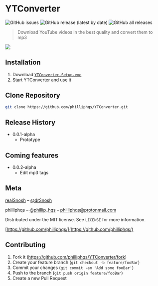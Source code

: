 # YTConverter

![GitHub issues](https://img.shields.io/github/issues/philliphqs/YTConverter?style=flat-square)
![GitHub release (latest by date)](https://img.shields.io/github/v/release/philliphqs/YTConverter?style=flat-square)
![GitHub all releases](https://img.shields.io/github/downloads/philliphqs/YTConverter/total?style=flat-square)

> Download YouTube videos in the best quality and convert them to mp3

![](https://media.discordapp.net/attachments/886245749610930246/888092087730446438/unknown.png)


## Installation

  1. Download [``YTConverter-Setup.exe``](https://github.com/philliphqs/)
  2. Start YTConverter and use it

## Clone Repository

```sh
git clone https://github.com/philliphqs/YTConverter.git
```

## Release History

* 0.0.1-alpha
    * Prototype

## Coming features
* 0.0.2-alpha
    * Edit mp3 tags

## Meta

[realSnosh](https://github.com/realsnosh) – [@drSnosh](https://twitter.com/drsnosh)

philliphqs – [@phillip_hqs](https://twitter.com/philliphqs) – [philliphqs@protonmail.com](mailto:philliphqs@protonmail.com)

Distributed under the MIT license. See ``LICENSE`` for more information.

[https://github.com/philliphqs/](https://github.com/philliphqs/)

## Contributing

1. Fork it (<https://github.com/philliphqs/YTConverter/fork>)
2. Create your feature branch (`git checkout -b feature/fooBar`)
3. Commit your changes (`git commit -am 'Add some fooBar'`)
4. Push to the branch (`git push origin feature/fooBar`)
5. Create a new Pull Request
